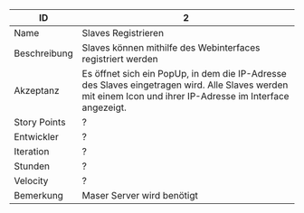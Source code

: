 | ID         |2|
|------------|--|
|Name        | Slaves Registrieren|
|Beschreibung|Slaves können mithilfe des Webinterfaces registriert werden|
|Akzeptanz   |Es öffnet sich ein PopUp, in dem die IP-Adresse des Slaves eingetragen wird. Alle Slaves werden mit einem Icon und ihrer IP-Adresse im Interface angezeigt.|
|Story Points|?|
|Entwickler  |?|
|Iteration   |?|
|Stunden     |?|
|Velocity    |?|
|Bemerkung   |Maser Server wird benötigt|